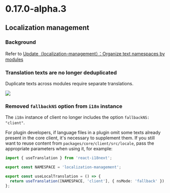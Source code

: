 # 0.17.0-alpha.3

## Localization management

### Background

Refer to <a target="_blank" href="https://blog.nocobase.com/posts/organize-text-namespaces-by-modules-in-localization-management/">Update（localization-management）：Organize text namespaces by modules</a>

### Translation texts are no longer deduplicated

Duplicate texts across modules require separate translations.

![](https://nocobase-docs.oss-cn-beijing.aliyuncs.com/1c5fd02f1348787e1833bd3ece36c9aa.png)

### Removed `fallbackNS` option from `i18n` instance

The `i18n` instance of client no longer includes the option `fallbackNS: "client"`.

For plugin developers, if language files in a plugin omit some texts already present in the core client, it's necessary to supplement them. If you still want to reuse content from `packages/core/client/src/locale`, pass the appropriate parameters when using it, for example:

```ts
import { useTranslation } from 'react-i18next';

export const NAMESPACE = 'localization-management';

export const useLocalTranslation = () => {
  return useTranslation([NAMESPACE, 'client'], { nsMode: 'fallback' });
};
```